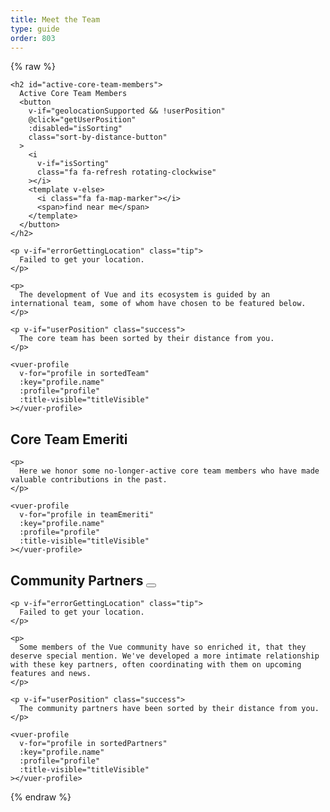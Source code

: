 ```yaml
---
title: Meet the Team
type: guide
order: 803
---
```


{% raw %}
<script id="vuer-profile-template" type="text/template">
  <div class="vuer">
    <div class="avatar">
      <img v-if="profile.imageUrl"
        :src="profile.imageUrl"
        :alt="profile.name" width=80 height=80>
      <img v-else-if="profile.github"
        :src="'https://github.com/' + profile.github + '.png'"
        :alt="profile.name" width=80 height=80>
      <img v-else-if="profile.twitter"
        :src="'https://avatars.io/twitter/' + profile.twitter"
        :alt="profile.name" width=80 height=80>
    </div>
    <div class="profile">
      <h3 :data-official-title="profile.title">
        {{ profile.name }}
        <sup v-if="profile.title && titleVisible" v-html="profile.title"></sup>
      </h3>
      <dl>
        <template v-if="profile.reposOfficial">
          <dt>Core focus</dt>
          <dd>
            <ul>
              <li v-for="repo in profile.reposOfficial">
                <a :href="githubUrl('vuejs', repo)" target=_blank>{{ repo.name || repo }}</a>
              </li>
            </ul>
          </dd>
        </template>
        <template v-if="profile.github && profile.reposPersonal">
          <dt>Ecosystem</dt>
          <dd>
            <ul>
              <li v-for="repo in profile.reposPersonal">
                <a :href="githubUrl(profile.github, repo)" target=_blank>{{ repo.name || repo }}</a>
              </li>
            </ul>
          </dd>
        </template>
        <template v-if="profile.work">
          <dt>
            <i class="fa fa-briefcase"></i>
            <span class="sr-only">Work</span>
          </dt>
          <dd v-html="workHtml"></dd>
        </template>
        <span v-if="profile.distanceInKm" class="distance">
          <dt>
            <i class="fa fa-map-marker"></i>
            <span class="sr-only">Distance</span>
          </dt>
          <dd>
            About
            <span
              v-if="profile.distanceInKm <= 150"
              :title="profile.name + ' is close enough to commute to your location.'"
              class="user-match"
            >{{ textDistance }} away</span>
            <template v-else>{{ textDistance }} away</template>
            in {{ profile.city }}
          </dd>
        </span>
        <template v-else-if="profile.city">
          <dt>
            <i class="fa fa-map-marker"></i>
            <span class="sr-only">City</span>
          </dt>
          <dd>
            {{ profile.city }}
          </dd>
        </template>
        <template v-if="profile.languages">
          <dt>
            <i class="fa fa-globe"></i>
            <span class="sr-only">Languages</span>
          </dt>
          <dd v-html="languageListHtml" class="language-list"></dd>
        </template>
        <template v-if="profile.links">
          <dt>
            <i class="fa fa-link"></i>
            <span class="sr-only">Links</span>
          </dt>
          <dd>
            <ul>
              <li v-for="link in profile.links">
                <a :href="link" target=_blank>{{ minimizeLink(link) }}</a>
              </li>
            </ul>
          </dd>
        </template>
        <footer v-if="hasSocialLinks" class="social">
          <a class=github v-if="profile.github" :href="githubUrl(profile.github)">
            <i class="fa fa-github"></i>
            <span class="sr-only">Github</span>
          </a>
          <a class=twitter v-if="profile.twitter" :href="'https://twitter.com/' + profile.twitter">
            <i class="fa fa-twitter"></i>
            <span class="sr-only">Twitter</span>
          </a>
          <a class=codepen v-if="profile.codepen" :href="'https://codepen.io/' + profile.codepen">
            <i class="fa fa-codepen"></i>
            <span class="sr-only">CodePen</span>
          </a>
          <a class=linkedin v-if="profile.linkedin" :href="'https://www.linkedin.com/in/' + profile.linkedin">
            <i class="fa fa-linkedin"></i>
            <span class="sr-only">LinkedIn</span>
          </a>
        </footer>
      </dl>
    </div>
  </div>
</script>

<div id="team-members">
  <div class="team">

    <h2 id="active-core-team-members">
      Active Core Team Members
      <button
        v-if="geolocationSupported && !userPosition"
        @click="getUserPosition"
        :disabled="isSorting"
        class="sort-by-distance-button"
      >
        <i
          v-if="isSorting"
          class="fa fa-refresh rotating-clockwise"
        ></i>
        <template v-else>
          <i class="fa fa-map-marker"></i>
          <span>find near me</span>
        </template>
      </button>
    </h2>

    <p v-if="errorGettingLocation" class="tip">
      Failed to get your location.
    </p>

    <p>
      The development of Vue and its ecosystem is guided by an international team, some of whom have chosen to be featured below.
    </p>

    <p v-if="userPosition" class="success">
      The core team has been sorted by their distance from you.
    </p>

    <vuer-profile
      v-for="profile in sortedTeam"
      :key="profile.name"
      :profile="profile"
      :title-visible="titleVisible"
    ></vuer-profile>
  </div>

  <div class="team">
    <h2 id="core-team-emeriti">
      Core Team Emeriti
    </h2>

    <p>
      Here we honor some no-longer-active core team members who have made valuable contributions in the past.
    </p>

    <vuer-profile
      v-for="profile in teamEmeriti"
      :key="profile.name"
      :profile="profile"
      :title-visible="titleVisible"
    ></vuer-profile>
  </div>

  <div class="team">
    <h2 id="community-partners">
      Community Partners
      <button
        v-if="geolocationSupported && !userPosition"
        @click="getUserPosition"
        :disabled="isSorting"
        class="sort-by-distance-button"
      >
        <i
          v-if="isSorting"
          class="fa fa-refresh rotating-clockwise"
        ></i>
        <template v-else>
          <i class="fa fa-map-marker"></i>
          <span>find near me</span>
        </template>
      </button>
    </h2>

    <p v-if="errorGettingLocation" class="tip">
      Failed to get your location.
    </p>

    <p>
      Some members of the Vue community have so enriched it, that they deserve special mention. We've developed a more intimate relationship with these key partners, often coordinating with them on upcoming features and news.
    </p>

    <p v-if="userPosition" class="success">
      The community partners have been sorted by their distance from you.
    </p>

    <vuer-profile
      v-for="profile in sortedPartners"
      :key="profile.name"
      :profile="profile"
      :title-visible="titleVisible"
    ></vuer-profile>
  </div>
</div>

<script>
(function () {
  var cityCoordsFor = {
    'Annecy, France': [45.899247, 6.129384],
    'Alicante, Spain' : [38.346543, -0.483838],
    'Amsterdam, Netherlands': [4.895168, 52.370216],
    'Bangalore, India': [12.971599, 77.594563],
    'Beijing, China': [39.904200, 116.407396],
    'Bordeaux, France': [44.837789, -0.579180],
    'Bucharest, Romania': [44.426767, 26.102538],
    'Chengdu, China': [30.572815, 104.066801],
    'Chongqing, China': [29.431586, 106.912251],
    'Denver, CO, USA': [39.739236, -104.990251],
    'Dubna, Russia': [56.732020, 37.166897],
    'East Lansing, MI, USA': [42.736979, -84.483865],
    'Hangzhou, China': [30.274084, 120.155070],
    'Jersey City, NJ, USA': [40.728157, -74.558716],
    'Kingston, Jamaica': [18.017874, -76.809904],
    'Krasnodar, Russia': [45.039267, 38.987221],
    'Lansing, MI, USA': [42.732535, -84.555535],
    'London, UK': [51.507351, -0.127758],
    'Lyon, France': [45.764043, 4.835659],
    'Mannheim, Germany': [49.487459, 8.466039],
    'Moscow, Russia': [55.755826, 37.617300],
    'Munich, Germany': [48.137154, 11.576124],
    'Orlando, FL, USA': [28.538335, -81.379236],
    'Paris, France': [48.856614, 2.352222],
    'Poznań, Poland': [52.4006553, 16.761583],
    'Seoul, South Korea': [37.566535, 126.977969],
    'Shanghai, China': [31.230390, 121.473702],
    'Singapore': [1.352083, 103.819839],
    'Sydney, Australia': [-33.868820, 151.209290],
    'Taquaritinga, Brazil': [-21.430094, -48.515285],
    'Tehran, Iran': [35.689197, 51.388974],
    'Thessaloniki, Greece': [40.640063, 22.944419],
    'Tokyo, Japan': [35.689487, 139.691706],
    'Toronto, Canada': [43.653226, -79.383184],
    'Wrocław, Poland': [51.107885, 17.038538],
    'Boston, MA, USA': [42.360081, -71.058884],
    'Kyiv, Ukraine': [50.450100, 30.523399],
    'Washington, DC, USA': [38.8935755,-77.0846156,12],
    'Kraków, Poland': [50.064650, 19.936579]
  }
  var languageNameFor = {
    en: 'English',
    nl: 'Nederlands',
    zh: '中文',
    vi: 'Tiếng Việt',
    pl: 'Polski',
    pt: 'Português',
    ru: 'Русский',
    jp: '日本語',
    fr: 'Français',
    de: 'Deutsch',
    el: 'Ελληνικά',
    es: 'Español',
    hi: 'हिंदी',
    fa: 'فارسی',
    ko: '한국어',
    ro: 'Română',
    uk: 'Українська'
  }

  var team = [{
    name: 'Evan You',
    title: 'Benevolent Dictator For Life',
    city: 'Jersey City, NJ, USA',
    languages: ['zh', 'en'],
    github: 'yyx990803',
    twitter: 'youyuxi',
    work: {
      role: 'Creator',
      org: 'Vue.js'
    },
    reposOfficial: [
      'vuejs/*', 'vuejs-templates/*'
    ],
    links: [
      'https://www.patreon.com/evanyou'
    ]
  }]

  team = team.concat(shuffle([
    {
      name: 'Chris Fritz',
      title: 'Good Word Putter-Togetherer',
      city: 'Lansing, MI, USA',
      languages: ['en', 'de'],
      github: 'chrisvfritz',
      twitter: 'chrisvfritz',
      work: {
        role: 'Educator & Consultant'
      },
      reposOfficial: [
        'vuejs.org', 'vue-migration-helper'
      ],
      reposPersonal: [
        'vue-2.0-simple-routing-example', 'vue-ssr-demo-simple'
      ],
      links: [
        'https://www.patreon.com/chrisvuefritz'
      ]
    },
    {
      name: 'Eduardo',
      title: 'Real-Time Rerouter',
      city: 'Paris, France',
      languages: ['es', 'fr', 'en'],
      github: 'posva',
      twitter: 'posva',
      work: {
        role: 'Lead Instructor',
        org: 'IronHack',
        orgUrl: 'https://www.ironhack.com/'
      },
      reposOfficial: [
        'vuefire', 'vue-router'
      ],
      reposPersonal: [
        'vuexfire', 'vue-mdc', 'vue-motion'
      ],
      links: [
        'https://www.codementor.io/posva'
      ]
    },
    {
      name: 'Sodatea',
      city: 'Hangzhou, China',
      languages: ['zh', 'en'],
      github: 'sodatea',
      twitter: 'haoqunjiang',
      reposOfficial: [
        'vue-cli', 'vue-loader'
      ]
    },
    {
      name: 'Pine Wu',
      languages: ['zh', 'en', 'jp'],
      github: 'octref',
      twitter: 'octref',
      work: {
        role: 'Engineer on VSCode',
        org: 'Microsoft'
      },
      reposOfficial: [
        'vetur'
      ]
    },
    {
      name: 'Jinjiang',
      title: 'Mobile Extrapolator',
      city: 'Hangzhou, China',
      languages: ['zh', 'en'],
      github: 'jinjiang',
      twitter: 'zhaojinjiang',
      work: {
        org: 'Alibaba',
        orgUrl: 'https://www.alibaba.com/'
      },
      reposOfficial: [
        'cn.vuejs.org'
      ],
      reposPersonal: [
        'apache/incubator-weex'
      ]
    },
    {
      name: 'Katashin',
      title: 'One of a Type State Manager',
      city: 'Singapore',
      languages: ['jp', 'en'],
      work: {
        role: 'Software Engineer',
        org: 'ClassDo',
        orgUrl: 'https://classdo.com'
      },
      github: 'ktsn',
      twitter: 'ktsn',
      reposOfficial: [
        'vuex', 'vue-class-component'
      ],
      reposPersonal: [
        'vue-designer'
      ]
    },
    {
      name: 'Kazupon',
      title: 'Validated Internationalizing Missionary',
      city: 'Tokyo, Japan',
      languages: ['jp', 'en'],
      github: 'kazupon',
      twitter: 'kazu_pon',
      work: {
        role: 'CTO & Full Stack Developer'
      },
      reposOfficial: [
        'vuejs.org', 'jp.vuejs.org'
      ],
      reposPersonal: [
        'vue-i18n', 'vue-cli-plugin-i18n', 'vue-i18n-loader', 'vue-i18n-extensions'
      ],
      links: [
        'https://www.patreon.com/kazupon', 'https://cuusoo.com', 'http://frapwings.jp'
      ]
    },
    {
      name: 'Rahul Kadyan',
      title: 'Ecosystem Glue Chemist',
      city: 'Bangalore, India',
      languages: ['hi', 'en'],
      work: {
        role: 'Software Engineer',
        org: 'Myntra',
        orgUrl: 'https://www.myntra.com/'
      },
      github: 'znck',
      twitter: 'znck0',
      reposOfficial: [
        'rollup-plugin-vue', 'vue-issue-helper'
      ],
      reposPersonal: [
        'keynote', 'bootstrap-for-vue', 'vue-interop'
      ],
      links: [
        'https://znck.me', 'https://www.codementor.io/znck'
      ]
    },
    {
      name: 'Linusborg',
      title: 'Hive-Mind Community Wrangler (Probably a Bot)',
      city: 'Mannheim, Germany',
      languages: ['de', 'en'],
      github: 'LinusBorg',
      twitter: 'Linus_Borg',
      reposOfficial: [
        'vuejs/*', 'vuejs-templates/*', 'vue-touch'
      ],
      reposPersonal: [
        'portal-vue'
      ],
      links: [
        'https://forum.vuejs.org/'
      ]
    },
    {
      name: 'Guillaume Chau',
      title: 'Client-Server Astronaut',
      city: 'Lyon, France',
      languages: ['fr', 'en'],
      github: 'Akryum',
      twitter: 'Akryum',
      work: {
        role: 'Frontend Developer',
        org: 'Livestorm',
        orgUrl: 'https://livestorm.co/'
      },
      reposOfficial: [
        'vue-devtools',
        'vue-cli',
        'vue-curated'
      ],
      reposPersonal: [
        'vue-apollo', 'vue-meteor', 'vue-virtual-scroller', 'v-tooltip'
      ],
      links: [
        'http://patreon.com/akryum'
      ]
    },
    {
      name: 'Edd Yerburgh',
      title: 'Testatron Alpha 9000',
      city: 'London, UK',
      languages: ['en'],
      github: 'eddyerburgh',
      twitter: 'EddYerburgh',
      work: {
        role: 'Full Stack Developer'
      },
      reposOfficial: [
        'vue-test-utils'
      ],
      reposPersonal: [
        'avoriaz'
      ],
      links: [
        'https://www.eddyerburgh.me'
      ]
    },
    {
      name: 'Sarah Drasner',
      city: 'Denver, CO, USA',
      languages: ['en'],
      work: {
        role: 'Senior Cloud Developer Advocate',
        org: 'Microsoft',
        orgUrl: 'https://www.microsoft.com/'
      },
      github: 'sdras',
      twitter: 'sarah_edo',
      codepen: 'sdras',
      reposPersonal: [
        'intro-to-vue', 'vue-vscode-snippets', 'vue-sublime-snippets', 'nuxt-type', 'animating-vue-workshop', 'cda-locale', 'vue-weather-notifier'
      ]
    },
    {
      name: 'Damian Dulisz',
      title: 'Dark Mage of Plugins, News, and Confs',
      city: 'Wrocław, Poland',
      languages: ['pl', 'en'],
      github: 'shentao',
      twitter: 'DamianDulisz',
      work: {
        role: 'Consultant'
      },
      reposOfficial: [
        'news.vuejs.org'
      ],
      reposPersonal: [
        'shentao/vue-multiselect',
        'shentao/vue-global-events'
      ]
    },
    {
      name: 'Michał Sajnóg',
      city: 'Poznań, Poland',
      languages: ['pl', 'en'],
      github: 'michalsnik',
      twitter: 'michalsnik',
      work: {
        role: 'Senior Frontend Developer / Team Leader',
        org: 'Netguru',
        orgUrl: 'https://netguru.co/'
      },
      reposOfficial: [
        'eslint-plugin-vue',
        'vue-devtools'
      ],
      reposPersonal: [
        'vue-computed-helpers', 'vue-content-placeholders'
      ]
    },
    {
      name: 'GU Yiling',
      city: 'Shanghai, China',
      languages: ['zh', 'en'],
      work: {
        role: 'Senior web developer',
        org: 'Baidu, inc.',
        orgUrl: 'https://www.baidu.com/'
      },
      github: 'Justineo',
      twitter: '_justineo',
      reposOfficial: [
        'vue', 'cn.vuejs.org'
      ],
      reposPersonal: [
        'Justineo/vue-awesome', 'ecomfe/vue-echarts', 'ecomfe/veui'
      ]
    },
    {
      name: 'ULIVZ',
      city: 'Hangzhou, China',
      languages: ['zh', 'en'],
      work: {
        role: 'Senior Frontend Developer',
        org: 'AntFinancial',
        orgUrl: 'https://www.antfin.com'
      },
      github: 'ulivz',
      twitter: '_ulivz',
      reposOfficial: [
        'vuepress'
      ]
    },
    {
      name: 'Darek Gusto Wędrychowski',
      title: 'Google Search Virtuoso',
      city: 'Kraków, Poland',
      languages: ['pl', 'en'],
      github: 'gustojs',
      twitter: 'gustojs'
    },
    {
      name: 'Phan An',
      title: 'Backend Designer & Process Poet',
      city: 'Munich, Germany',
      languages: ['vi', 'en'],
      github: 'phanan',
      twitter: 'notphanan',
      reposPersonal: [
        'vuequery', 'vue-google-signin-button'
      ],
      links: [
        'https://vi.vuejs.org',
        'https://phanan.net/'
      ]
    },
  ]))

  var emeriti = shuffle([
    {
      name: 'Blake Newman',
      title: 'Performance Specializer & Code Deleter',
      city: 'London, UK',
      languages: ['en'],
      work: {
        role: 'Software Engineer',
        org: 'Attest',
        orgUrl: 'https://www.askattest.com/'
      },
      github: 'blake-newman',
      twitter: 'blakenewman'
    },
    {
      name: 'kingwl',
      title: 'New Bee',
      city: 'Beijing, China',
      languages: ['zh'],
      work: {
        role: 'Software Development Engineer',
        org: 'Chaitin',
        orgUrl: 'https://chaitin.cn/'
      },
      github: 'kingwl',
      reposOfficial: [
        'vue'
      ]
    },
    {
      name: 'Alan Song',
      title: 'Regent of Routing',
      city: 'Hangzhou, China',
      languages: ['zh', 'en'],
      work: {
        role: 'Cofounder',
        org: 'Futurenda',
        orgUrl: 'https://www.futurenda.com/'
      },
      github: 'fnlctrl',
      reposOfficial: [
        'vue-router'
      ]
    },
    {
      name: 'defcc',
      title: 'Details Deity & Bug Surgeon',
      city: 'Chongqing, China',
      languages: ['zh', 'en'],
      github: 'defcc',
      work: {
        org: 'zbj.com',
        orgUrl: 'http://www.zbj.com/'
      }
    },
    {
      name: 'gebilaoxiong',
      title: 'Issue Annihilator',
      city: 'Chongqing, China',
      languages: ['zh', 'en'],
      github: 'gebilaoxiong',
      work: {
        org: 'zbj.com',
        orgUrl: 'http://www.zbj.com/'
      }
    },
    {
      name: 'Denis Karabaza',
      title: 'Director of Directives (Emoji-Human Hybrid)',
      city: 'Dubna, Russia',
      languages: ['ru', 'en'],
      github: 'simplesmiler',
      twitter: 'simplesmiler',
      work: {
        role: 'Software Engineer',
        org: 'Neolant',
        orgUrl: 'http://neolant.ru/'
      }
    },
  ])

  var partners = [
    {
      name: 'Pratik Patel',
      title: 'Organizer of VueConf US',
      city: 'Atlanta, GA, USA',
      languages: ['en'],
      work: {
        role: 'Organizer',
        org: 'VueConf US'
      },
      twitter: 'prpatel',
      links: [
        'https://us.vuejs.org/'
      ]
    },
    {
      name: 'Vincent Mayers',
      title: 'Organizer of VueConf US',
      city: 'Atlanta, GA, USA',
      languages: ['en'],
      work: {
        role: 'Organizer',
        org: 'VueConf US'
      },
      twitter: 'vincentmayers',
      links: [
        'https://us.vuejs.org/'
      ]
    },
    {
      name: 'Luke Thomas',
      title: 'Creator of Vue.js Amsterdam',
      city: 'Amsterdam, Netherlands',
      languages: ['nl', 'en', 'de'],
      work: {
        role: 'Creator',
        org: 'Vue.js Amsterdam'
      },
      twitter: 'lukevscostas',
      linkedin: 'luke-kenneth-thomas-578b3916a',
      links: [
        'https://vuejs.amsterdam'
      ]
    },
    {
      name: 'Jos Gerards',
      title: 'Organizer and Host of Vue.js Amsterdam & Frontend Love',
      city: 'Amsterdam, Netherlands',
      languages: ['nl', 'en', 'de'],
      work: {
        role: 'Event Manager',
        org: 'Vue.js Amsterdam'
      },
      twitter: 'josgerards88',
      linkedin: 'josgerards',
      links: [
        'https://vuejs.amsterdam'
      ]
    },
    {
      name: 'James McGlasson',
      title: 'Head of Marketing Communications',
      imageUrl: 'https://media.licdn.com/dms/image/C4E03AQHxi_fy33l5Mg/profile-displayphoto-shrink_800_800/0?e=1550707200&v=beta&t=6kPVnuYMxbxR_oAz3rdAeuDB-S8Om8e5W3zwbcH0dQI',
      city: 'Amsterdam, Netherlands',
      languages: ['en', 'nl', 'de'],
      work: {
        role: 'Head Of Marketing Communications',
        org: 'Vue.js Amsterdam'
      },
      linkedin: 'jdog',
      links: [
        'https://vuejs.amsterdam'
      ]
    },
    {
      name: 'Jen Looper',
      title: 'Queen Fox',
      city: 'Boston, MA, USA',
      languages: ['en', 'fr'],
      work: {
        role: 'CEO',
        org: 'Vue Vixens'
      },
      github: 'jlooper',
      twitter: 'jenlooper',
      links: [
        'https://vuevixens.org/',
        'https://nativescript-vue.org/'
      ]
    },
    {
      name: 'Natalia Tepluhina',
      title: 'Fox Tech Guru',
      city: 'Kyiv, Ukraine',
      languages: ['uk', 'ru', 'en'],
      work: {
        role: 'CTO',
        org: 'Vue Vixens',
      },
      github: 'NataliaTepluhina',
      twitter: 'N_Tepluhina',
      links: [
        'https://vuevixens.org/'
      ]
    },
    {
      name: 'Alex Jover',
      title: 'Vue Components Squeezer',
      city: 'Alicante, Spain',
      languages: ['es', 'en'],
      work: {
        role: 'Web, PWA and Performance Consultant',
        org: 'Freelance'
      },
      github: 'alexjoverm',
      twitter: 'alexjoverm',
      reposPersonal: [
        'v-runtime-template', 'v-lazy-image', 'vue-testing-series'
      ],
      links: [
        'https://alexjover.com'
      ]
    },
    {
      name: 'Sebastien Chopin',
      title: '#1 Nuxt Brother',
      city: 'Paris, France',
      languages: ['fr', 'en'],
      github: 'Atinux',
      twitter: 'Atinux',
      work: {
        org: 'Orion',
        orgUrl: 'https://orion.sh'
      },
      reposPersonal: [
        'nuxt/*', 'nuxt-community/*', 'declandewet/vue-meta'
      ]
    },
    {
      name: 'Alexandre Chopin',
      title: '#1 Nuxt Brother',
      city: 'Bordeaux, France',
      languages: ['fr', 'en'],
      github: 'alexchopin',
      twitter: '_achopin',
      work: {
        org: 'Orion',
        orgUrl: 'https://orion.sh'
      },
      reposPersonal: [
        'nuxt/*', 'nuxt-community/*', 'vue-flexboxgrid'
      ]
    },
    {
      name: 'Khary Sharpe',
      title: 'Viral Newscaster',
      city: 'Kingston, Jamaica',
      languages: ['en'],
      github: 'kharysharpe',
      twitter: 'kharysharpe',
      links: [
        'https://twitter.com/VueJsNews',
        'http://www.kharysharpe.com/'
      ]
    },
    {
      name: 'Pooya Parsa',
      title: 'Nuxtification Modularizer',
      city: 'Tehran, Iran',
      languages: ['fa', 'en'],
      github: 'pi0',
      twitter: '_pi0_',
      work: {
        role: 'Technical Advisor',
        org: 'Fandogh (AUT University)',
        orgUrl: 'https://fandogh.org'
      },
      reposPersonal: [
        'nuxt/*', 'nuxt-community/*', 'bootstrap-vue/*'
      ]
    },
    {
      name: 'Xin Du',
      title: 'Nuxpert',
      city: 'Dublin, Ireland',
      languages: ['zh', 'en'],
      github: 'clarkdo',
      twitter: 'ClarkDu_',
      reposPersonal: [
        'nuxt/*', 'nuxt-community/*'
      ]
    },
    {
      name: 'Yi Yang',
      city: 'Shanghai, China',
      title: 'Interface Elementologist',
      languages: ['zh', 'en'],
      github: 'Leopoldthecoder',
      work: {
        org: 'ele.me',
        orgUrl: 'https://www.ele.me',
      },
      reposPersonal: [
        'elemefe/element', 'elemefe/mint-ui'
      ]
    },
    {
      name: 'Bruno Lesieur',
      title: 'French Community Director',
      city: 'Annecy, France',
      languages: ['fr', 'en'],
      github: 'Haeresis',
      twitter: 'ZetesEthique',
      work: {
        role: 'Cofounder',
        org: 'Orchard ID',
        orgUrl: 'https://www.orchard-id.com/'
      },
      reposPersonal: [
        'vuejs-fr/*', 'Haeresis/node-atlas-hello-vue'
      ],
      links: [
        'https://node-atlas.js.org/', 'https://blog.lesieur.name/'
      ]
    },
    {
      name: 'ChangJoo Park',
      title: 'Vuenthusiastic Korean Community Organizer',
      city: 'Seoul, South Korea',
      languages: ['ko', 'en'],
      github: 'changjoo-park',
      twitter: 'pcjpcj2',
      reposPersonal: [
        'vuejs-kr/kr.vuejs.org', 'ChangJoo-Park/vue-component-generator'
      ],
      links: [
        'https://vuejs-kr.github.io',
        'https://twitter.com/pcjpcj2'
      ]
    },
    {
      name: 'Erick Petrucelli',
      title: 'Perfectionist Chief Translator for Portuguese',
      city: 'Taquaritinga, Brazil',
      languages: ['pt', 'en'],
      github: 'ErickPetru',
      twitter: 'erickpetru',
      work: {
        role: 'Teacher',
        org: 'Fatec Taquaritinga',
        orgUrl: 'http://www.fatectq.edu.br/'
      },
      reposPersonal: [
        'vuejs-br/br.vuejs.org', 'ErickPetru/vue-feathers-chat'
      ]
    },
    {
      name: 'Razvan Stoenescu',
      title: 'Deep Space Quasar Creator',
      city: 'Bucharest, Romania',
      languages: ['ro', 'en'],
      github: 'rstoenescu',
      twitter: 'quasarframework',
      work: {
        role: 'Developer',
        org: 'Quasar Framework',
        orgUrl: 'http://quasar-framework.org/'
      },
      reposPersonal: [
        'quasarframework/quasar', 'quasarframework/quasar-cli', 'quasarframework/quasar-play'
      ]
    },
    {
      name: 'Jilson Thomas',
      title: 'Vue Promoter and VueJobs Guy',
      city: 'Toronto, Canada',
      languages: ['en'],
      github: 'JillzTom',
      twitter: 'jilsonthomas',
      work: {
        role: 'Senior Frontend Developer',
        org: 'Nominator',
        orgUrl: 'https://nominator.com/'
      },
      links: [
        'https://vuejobs.com'
      ]
    },
    {
      name: 'Israel Ortuño',
      title: 'VueJobs Buccaneer',
      city: 'Alicante, Spain',
      languages: ['es', 'en'],
      github: 'IsraelOrtuno',
      twitter: 'IsraelOrtuno',
      work: {
        role: 'Full Stack Web Developer',
        org: 'Freelance'
      },
      links: [
        'https://vuejobs.com'
      ]
    },
    {
      name: 'John Leider',
      title: 'Vuetiful Framework Sculptor',
      city: 'Fort Worth, TX, USA',
      languages: ['en'],
      github: 'vuetifyjs',
      twitter: 'vuetifyjs',
      work: {
        role: 'CEO',
        org: 'Vuetify LLC',
        orgUrl: 'https://vuetifyjs.com'
      },
      reposPersonal: [
        'vuetifyjs/vuetify'
      ]
    },
    {
      name: 'Grigoriy Beziuk',
      title: 'Translation Gang Leader',
      city: 'Moscow, Russia',
      languages: ['ru', 'de', 'en'],
      github: 'gbezyuk',
      work: {
        role: 'Full Stack Web Developer',
        org: 'Self Employed',
        orgUrl: 'http://gbezyuk.ru'
      },
      reposPersonal: [
        'translation-gang/ru.vuejs.org'
      ]
    },
    {
      name: 'Alexander Sokolov',
      title: 'Russian Translation Sharp Eye',
      city: 'Krasnodar, Russia',
      languages: ['ru', 'en'],
      github: 'Alex-Sokolov',
      reposPersonal: [
        'translation-gang/ru.vuejs.org'
      ]
    },
    {
      name: 'Anthony Gore',
      title: '',
      city: 'Sydney, Australia',
      languages: ['en'],
      github: 'anthonygore',
      twitter: 'anthonygore',
      work: {
        role: 'Author',
        org: 'Vue.js Developers',
        orgUrl: 'https://vuejsdevelopers.com/'
      },
      links: [
        'https://vuejsdevelopers.com'
      ]
    },
    {
      name: 'Ben Hong',
      title: '',
      city: 'Washington, DC, USA',
      languages: ['en', 'zh'],
      work: {
        role: 'Full Stack Engineer',
        org: 'GitLab (Meltano)',
      },
      github: 'bencodezen',
      twitter: 'bencodezen',
      links: [
        'https://www.vuemeetups.org',
        'https://bencodezen.io/'
      ]
    },
    {
      name: 'EGOIST',
      title: 'Build Tool Simplificator',
      city: 'Chengdu, China',
      languages: ['zh', 'en'],
      github: 'egoist',
      twitter: '_egoistlily',
      reposPersonal: [
        'poi', 'ream', 'vue-play'
      ]
    },
    {
      name: 'Alex Kyriakidis',
      title: 'Vueducator Extraordinaire',
      city: 'Thessaloniki, Greece',
      languages: ['el', 'en'],
      github: 'hootlex',
      twitter: 'hootlex',
      work: {
        role: 'Consultant / Author'
      },
      reposPersonal: [
        'vuejs-paginator', 'vuedo/vuedo', 'the-majesty-of-vuejs-2'
      ],
      links: [
        'https://vuejsfeed.com/', 'https://vueschool.io/'
      ]
    },
    {
      name: 'Andrew Tomaka',
      title: 'The Server Server',
      city: 'East Lansing, MI, USA',
      languages: ['en'],
      github: 'atomaka',
      twitter: 'atomaka',
      reposOfficial: [
        'vuejs/*'
      ],
      work: {
        org: 'Michigan State University',
        orgUrl: 'https://msu.edu/'
      },
      links: [
        'https://atomaka.com/'
      ]
    },
    {
      name: 'Blake Newman',
      title: 'Performance Specializer & Code Deleter',
      city: 'London, UK',
      languages: ['en'],
      work: {
        role: 'Software Engineer',
        org: 'Attest',
        orgUrl: 'https://www.askattest.com/'
      },
      github: 'blake-newman',
      twitter: 'blakenewman',
      links: [
        'https://vuejs.london'
      ]
    },
    {
      name: 'Phan An',
      title: 'Backend Designer & Process Poet',
      city: 'Munich, Germany',
      languages: ['vi', 'en'],
      github: 'phanan',
      twitter: 'notphanan',
      reposPersonal: [
        'vuequery', 'vue-google-signin-button'
      ],
      links: [
        'https://vi.vuejs.org',
        'https://phanan.net/'
      ]
    },
    {
      name: 'Filip Rakowski',
      title: 'eCommerce & PWA mastah',
      city: 'Wrocław, Poland',
      languages: ['pl', 'en'],
      github: 'filrak',
      twitter: 'filrakowski',
      work: {
        role: 'Co-founder of Vue Storefront',
        org: 'Divante',
        orgUrl: 'https://divante.co/'
      },
      reposPersonal: [
        'DivanteLtd/vue-storefront', 'DivanteLtd/storefront-ui'
      ],
      links: [
        'https://vuestorefront.io'
      ]
    },
  ]

  Vue.component('vuer-profile', {
    template: '#vuer-profile-template',
    props: {
      profile: Object,
      titleVisible: Boolean
    },
    computed: {
      workHtml: function () {
        var work = this.profile.work
        var html = ''
        if (work.orgUrl) {
          html += '<a href="' + work.orgUrl + '" target="_blank" rel="noopener noreferrer">'
          if (work.org) {
            html += work.org
          } else {
            this.minimizeLink(work.orgUrl)
          }
          html += '</a>'
        } else if (work.org) {
          html += work.org
        }
        if (work.role) {
          if (html.length > 0) {
            html = work.role + ' @ ' + html
          } else {
            html = work.role
          }
        }
        return html
      },
      textDistance: function () {
        var distanceInKm = this.profile.distanceInKm || 0
        if (this.$root.useMiles) {
          return roundDistance(kmToMi(distanceInKm)) + ' miles'
        } else {
          return roundDistance(distanceInKm) + ' km'
        }
      },
      languageListHtml: function () {
        var vm = this
        var nav = window.navigator
        if (!vm.profile.languages) return ''
        var preferredLanguageCode = nav.languages
          // The preferred language set in the browser
          ? nav.languages[0]
          : (
              // The system language in IE
              nav.userLanguage ||
              // The language in the current page
              nav.language
            )
        return (
          '<ul><li>' +
          vm.profile.languages.map(function (languageCode, index) {
            var language = languageNameFor[languageCode]
            if (
              languageCode !== 'en' &&
              preferredLanguageCode &&
              languageCode === preferredLanguageCode.slice(0, 2)
            ) {
              return (
                '<span ' +
                  'class="user-match" ' +
                  'title="' +
                    vm.profile.name +
                    ' can give technical talks in your preferred language.' +
                  '"' +
                '\>' + language + '</span>'
              )
            }
            return language
          }).join('</li><li>') +
          '</li></ul>'
        )
      },
      hasSocialLinks: function () {
        return this.profile.github || this.profile.twitter || this.profile.codepen || this.profile.linkedin
      }
    },
    methods: {
      minimizeLink: function (link) {
        return link
          .replace(/^https?:\/\/(www\.)?/, '')
          .replace(/\/$/, '')
          .replace(/^mailto:/, '')
      },
      /**
       * Generate a GitHub URL using a repo and a handle.
       */
      githubUrl: function (handle, repo) {
        if (repo && repo.url) {
          return repo.url
        }
        if (repo && repo.indexOf('/') !== -1) {
          // If the repo name has a slash, it must be an organization repo.
          // In such a case, we discard the (personal) handle.
          return (
            'https://github.com/' +
            repo.replace(/\/\*$/, '')
          )
        }
        return 'https://github.com/' + handle + '/' + (repo || '')
      }
    }
  })

  new Vue({
    el: '#team-members',
    data: {
      team: team,
      teamEmeriti: emeriti,
      partners: shuffle(partners),
      geolocationSupported: false,
      isSorting: false,
      errorGettingLocation: false,
      userPosition: null,
      useMiles: false,
      konami: {
        position: 0,
        code: [38, 38, 40, 40, 37, 39, 37, 39, 66, 65]
      }
    },
    computed: {
      sortedTeam: function () {
        return this.sortVuersByDistance(this.team)
      },
      sortedPartners: function () {
        return this.sortVuersByDistance(this.partners)
      },
      titleVisible: function () {
        return this.konami.code.length === this.konami.position
      }
    },
    created: function () {
      var nav = window.navigator
      if ('geolocation' in nav) {
        this.geolocationSupported = true
        var imperialLanguageCodes = [
          'en-US', 'en-MY', 'en-MM', 'en-BU', 'en-LR', 'my', 'bu'
        ]
        if (imperialLanguageCodes.indexOf(nav.language) !== -1) {
          this.useMiles = true
        }
      }
      document.addEventListener('keydown', this.konamiKeydown)
    },
    beforeDestroy: function () {
      document.removeEventListener('keydown', this.konamiKeydown)
    },
    methods: {
      getUserPosition: function () {
        var vm = this
        var nav = window.navigator
        vm.isSorting = true
        nav.geolocation.getCurrentPosition(
          function (position) {
            vm.userPosition = position
            vm.isSorting = false
          },
          function (error) {
            vm.isSorting = false
            vm.errorGettingLocation = true
          },
          {
            enableHighAccuracy: true
          }
        )
      },
      sortVuersByDistance: function (vuers) {
        var vm = this
        if (!vm.userPosition) return vuers
        var vuersWithDistances = vuers.map(function (vuer) {
          var cityCoords = cityCoordsFor[vuer.city]
          return Object.assign({}, vuer, {
            distanceInKm: getDistanceFromLatLonInKm(
              vm.userPosition.coords.latitude,
              vm.userPosition.coords.longitude,
              cityCoords[0],
              cityCoords[1]
            )
          })
        })
        vuersWithDistances.sort(function (a, b) {
          return (
            a.distanceInKm -
            b.distanceInKm
          )
        })
        return vuersWithDistances
      },
      konamiKeydown: function (event) {
        if (this.titleVisible) {
          return
        }

        if (event.keyCode !== this.konami.code[this.konami.position++]) {
          this.konami.position = 0
        }
      }
    }
  })

  /**
  * Shuffles array in place.
  * @param {Array} a items The array containing the items.
  */
  function shuffle (a) {
    a = a.concat([])
    if (window.location.hostname === 'localhost') {
      return a
    }
    var j, x, i
    for (i = a.length; i; i--) {
      j = Math.floor(Math.random() * i)
      x = a[i - 1]
      a[i - 1] = a[j]
      a[j] = x
    }
    return a
  }

  /**
  * Calculates great-circle distances between the two points – that is, the shortest distance over the earth’s surface – using the Haversine formula.
  * @param {Number} lat1 The latitude of the 1st location.
  * @param {Number} lon1 The longitute of the 1st location.
  * @param {Number} lat2 The latitude of the 2nd location.
  * @param {Number} lon2 The longitute of the 2nd location.
  */
  function getDistanceFromLatLonInKm(lat1,lon1,lat2,lon2) {
    var R = 6371 // Radius of the earth in km
    var dLat = deg2rad(lat2-lat1)  // deg2rad below
    var dLon = deg2rad(lon2-lon1)
    var a =
      Math.sin(dLat/2) * Math.sin(dLat/2) +
      Math.cos(deg2rad(lat1)) * Math.cos(deg2rad(lat2)) *
      Math.sin(dLon/2) * Math.sin(dLon/2)
    var c = 2 * Math.atan2(Math.sqrt(a), Math.sqrt(1-a))
    var d = R * c // Distance in km
    return d
  }

  function deg2rad(deg) {
    return deg * (Math.PI/180)
  }

  function kmToMi (km) {
    return km * 0.62137
  }

  function roundDistance (num) {
    return Number(Math.ceil(num).toPrecision(2))
  }
})()
</script>
{% endraw %}
